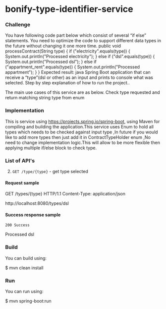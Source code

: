 # bonify-type-identifier-service

### Challenge

You have following code part below which consist of several “if else” statements. You
need to optimize the code to support different data types in the future without
changing it one more time.
public void processContract(String type) {
if ("electricity".equals(type)) {
System.out.println("Processed electricity");
} else if ("dsl".equals(type)) {
System.out.println("Processed dsl");
} else if ("appartment_rent".equals(type)) {
System.out.println("Processed appartment");
}
}
Expected result: java Spring Boot application that can receive a “type”(dsl or other) as
an input and prints to console what was selected. Step by step explanation of how to
run the project..

The main use cases of this service are as below.
Check type requested and return matching string type from enum


### Implementation 
This is service using https://projects.spring.io/spring-boot, using Maven for compiling and building the application.This service uses Enum to hold all types which needs to be checked against input type ,In future if you would like to add more types then just add it in ContractTypeHolder enum ,No need to change implementation logic.This will allow to be more flexible then applying multiple if/else block to check type.

### List of API's

2. ``GET /type/{type}`` - get type selected


#### Request sample
GET /types/{type} HTTP/1.1
Content-Type: application/json

http://localhost:8080/types/dsl

#### Success response sample

```
200 Success
```

Processed dsl
	    
### Build
You can build using:

  $ mvn clean install

### Run
You can run using:

  $ mvn spring-boot:run

